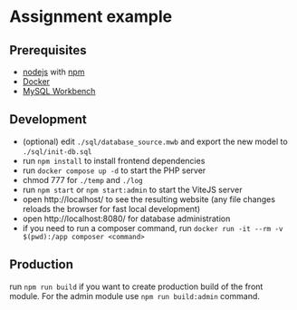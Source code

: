 # Assignment example

## Prerequisites

- [nodejs](https://nodejs.org/) with [npm](https://www.npmjs.com/)
- [Docker](https://www.docker.com/)
- [MySQL Workbench](https://www.mysql.com/products/workbench/)

## Development

- (optional) edit `./sql/database_source.mwb` and export the new model to `./sql/init-db.sql`
- run `npm install` to install frontend dependencies
- run `docker compose up -d` to start the PHP server
- chmod 777 for `./temp` and `./log`
- run `npm start` or `npm start:admin` to start the ViteJS server
- open http://localhost/ to see the resulting website (any file changes reloads the browser for fast local development)
- open http://localhost:8080/ for database administration
- if you need to run a composer command, run `docker run -it --rm -v $(pwd):/app composer <command>`

## Production

run `npm run build` if you want to create production build of the front module. For the admin module
use `npm run build:admin` command.
